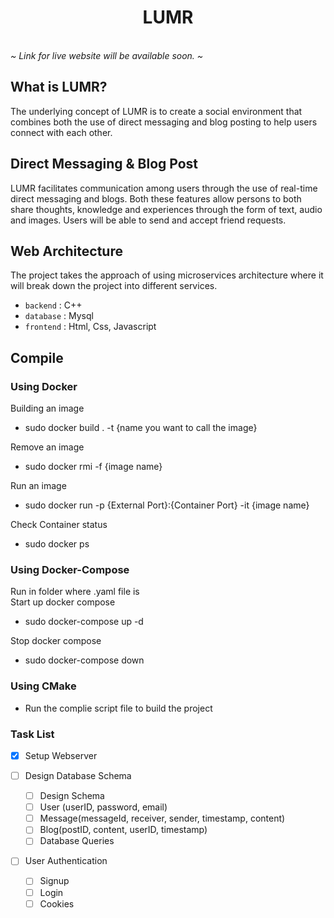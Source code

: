 <h1 align="center"><b>LUMR</b></h1>
<br/>
<i>~ Link for live website will be available soon. ~</i>
<br/>

## What is LUMR?
The underlying concept of LUMR is to create a social environment that combines both the use of direct messaging and blog posting to help users connect with each other. 

## Direct Messaging & Blog Post
LUMR facilitates communication among users through the use of real-time direct messaging and blogs. Both these features allow persons to both share thoughts, knowledge and experiences through the form of text, audio and images. 
Users will be able to send and accept friend requests. 

## Web Architecture
The project takes the approach of using microservices architecture where it will break down the project into different services.
- `backend` : C++
- `database` : Mysql
- `frontend` : Html, Css, Javascript
	
## Compile
### Using Docker

Building an image
- sudo docker build . -t {name you want to call the image}

Remove an image
- sudo docker rmi -f {image name}

Run an image 
- sudo docker run -p {External Port}:{Container Port} -it {image name}

Check Container status
- sudo docker ps

### Using Docker-Compose

Run in folder where .yaml file is 
<br>
Start up docker compose
- sudo docker-compose up -d

Stop docker compose
- sudo docker-compose down

### Using CMake
- Run the complie script file to build the project




### Task List
- [x] Setup Webserver

- [ ] Design Database Schema
    - [ ] Design Schema
    - [ ] User (userID, password, email)
    - [ ] Message(messageId, receiver, sender, timestamp, content)
    - [ ] Blog(postID, content, userID, timestamp)
    - [ ] Database Queries

- [ ] User Authentication
    - [ ] Signup
    - [ ] Login
    - [ ] Cookies